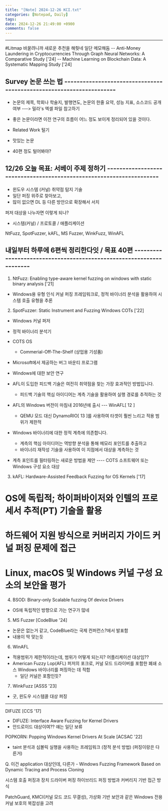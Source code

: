```yaml
---
title: "[Note] 2024-12-26 KCI.txt"
categories: [Notepad, Daily]
tags: 
date: 2024-12-26 21:49:00 +0900
comments: false
---
```

---

#Litmap 바꿀려니까 새로운 추천을 해줫네 일단 메모해둠
-- Anti-Money Laundering in Cryptocurrencies Through Graph Neural Networks: A Comparative Study ['24]
-- Machine Learning on Blockchain Data: A Systematic Mapping Study ['24]


## Survey 논문 쓰는 법 --------------------------------------------------------------------

- 논문의 제목, 학회나 학술지, 발행연도, 논문의 한줄 요약, 성능 지표, 소스코드 공개 여부
---> 밀라's 엑셀 파일 참고하기


- 좋은 논문이라면 이전 연구의 흐름이 어느 정도 보이게 정리되어 있을 것이다.
- Related Work 털기
- 맛있는 논문
- 40편 정도 털어봐야?




## 12/26 오늘 목표: 서베이 주제 정하기 --------------------------------------------------------------------
- 윈도우 시스템 (커널) 취약점 탐지 기술
- 일단 퍼징 위주로 찾아보고,
- 많이 없으면 DL 등 다른 방안으로 확장해서 서치



퍼저 대상을 나누자면 이렇게 되나?
- 시스템(커널) / 프로토콜 / 애플리케이션

NtFuzz, SpotFuzzer, kAFL, MS Fuzzer, WinkFuzz, WinAFL

## 내일부터 하루에 6편씩 정리한다잇 / 목표 40편 --------------------------------------------------------------------

1. NtFuzz: Enabling type-aware kernel fuzzing on windows with static binary analysis ['21]
- Windows용 유형 인식 커널 퍼징 프레임워크로, 정적 바이너리 분석을 활용하여 시스템 호출 유형을 추론


2. SpotFuzzer: Static Instrument and Fuzzing Windows COTs ['22]
- Windows 커널 퍼저
- 정적 바이너리 분석기
- COTS OS
	- Commerial-Off-The-Shelf (상업용 기성품)
- Microsoft에서 제공하는 버그 바운티 프로그램
- Windows에 대한 보안 연구
- AFL이 도입한 피드백 기술은 여전히 ​​취약점을 찾는 가장 효과적인 방법입니다.
	- 피드백 기술의 핵심 아이디어는 계측 기술을 활용하여 실행 경로를 추적하는 것
- AFL의 Windows 버전이 마침내 2016년에 출시 --- WinAFL[ 12 ]
	- QEMU 모드 대신 DynamoRIO[ 13 ]를 사용하여 타겟이 훨씬 느리고 적용 범위가 제한적

- Windows 바이너리에 대한 정적 계측에 의존합니다. 
	- 계측의 핵심 아이디어는 역방향 분석을 통해 메모리 포인트를 추출하고 
	- 바이너리 재작성 기술을 사용하여 이 지점에서 대상을 계측하는 것
- 계측 포인트를 필터링하는 새로운 방법을 제안
----  COTS 소프트웨어 또는 Windows 구성 요소 대상


3. kAFL: Hardware-Assisted Feedback Fuzzing for OS Kernels ['17]
# OS에 독립적; 하이퍼바이저와 인텔의 프로세서 추적(PT) 기술을 활용
# 하드웨어 지원 방식으로 커버리지 가이드 커널 퍼징 문제에 접근
# Linux, macOS 및 Windows 커널 구성 요소의 보안을 평가


4. BSOD: Binary-only Scalable fuzzing Of device Drivers
- OS에 독립적인 방향으로 가는 연구가 많네 


5. MS Fuzzer [CodeBlue '24]
- 논문은 없는거 같고, CodeBlue라는 국제 컨퍼런스?에서 발표함
- 내용이 딱 맞는듯


6. WinAFL
- 적용범위가 제한적이라는데, 범위가 어떻게 되는지? 어플리케이션 대상임??
- American Fuzzy Lop(AFL) 퍼저의 포크로, 커널 모드 드라이버를 포함한 폐쇄 소스 Windows 바이너리를 퍼징하는 데 적합
	- 일단 커널은 포함인듯?


7. WinkFuzz [ASSS '23]
- 굿, 윈도우 시스템콜 대상 퍼징





 --------------------------------------------------------------------


DIFUZE [CCS '17]
- DIFUZE: Interface Aware Fuzzing for Kernel Drivers
- 안드로이드 대상이여?? 얘는 일단 보류


POPKORN: Popping Windows Kernel Drivers At Scale [ACSAC '22]
-  taint 분석과 심볼릭 실행을 사용하는 프레임워크 (정적 분석 방법) (퍼징이랑은 다른거)


Q. 이건 application 대상인데, 다른가
	- Windows Fuzzing Framework Based on Dynamic Tracing and Process Cloning


시스템 호출 퍼징과 장치 드라이버 퍼징
하이브리드 퍼징 방법과 커버리지 기반 접근 방식

PatchGuard, KMCI(커널 모드 코드 무결성), 가상화 기반 보안과 같은 Windows 전용 커널 보호의 복잡성을 고려



